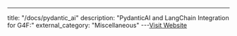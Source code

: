 ---
title: "/docs/pydantic_ai"
description: "PydanticAI and LangChain Integration for G4F:"
external_category: "Miscellaneous"
---[Visit Website](https://github.com/gpt4free/gpt4free.github.io/blob/main/docs/pydantic_ai.md)

